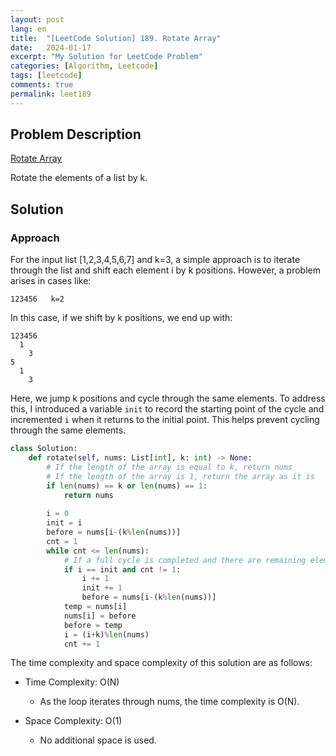 ```yaml
---
layout: post
lang: en
title:  "[LeetCode Solution] 189. Rotate Array"
date:   2024-01-17
excerpt: "My Solution for LeetCode Problem"
categories: [Algorithm, Leetcode]
tags: [leetcode]
comments: true
permalink: leet189
---
```


## Problem Description
[Rotate Array](https://leetcode.com/problems/rotate-array/description/?envType=study-plan-v2&envId=top-interview-150)

Rotate the elements of a list by k.

## Solution
### Approach
For the input list [1,2,3,4,5,6,7] and k=3, a simple approach is to iterate through the list and shift each element i by k positions. However, a problem arises in cases like:

```
123456   k=2
```

In this case, if we shift by k positions, we end up with:

```
123456
  1
    3
5
  1 
    3    
```

Here, we jump k positions and cycle through the same elements. To address this, I introduced a variable `init` to record the starting point of the cycle and incremented `i` when it returns to the initial point. This helps prevent cycling through the same elements.

```python
class Solution:
    def rotate(self, nums: List[int], k: int) -> None:
        # If the length of the array is equal to k, return nums
        # If the length of the array is 1, return the array as it is
        if len(nums) == k or len(nums) == 1:
            return nums
        
        i = 0
        init = i
        before = nums[i-(k%len(nums))]
        cnt = 1
        while cnt <= len(nums):
            # If a full cycle is completed and there are remaining elements, increment i by 1
            if i == init and cnt != 1: 
                i += 1
                init += 1
                before = nums[i-(k%len(nums))]
            temp = nums[i]
            nums[i] = before
            before = temp
            i = (i+k)%len(nums)
            cnt += 1
```

The time complexity and space complexity of this solution are as follows:

* Time Complexity: O(N)
  - As the loop iterates through nums, the time complexity is O(N).

* Space Complexity: O(1)
  - No additional space is used.
